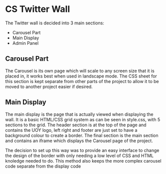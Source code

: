 # CS Twitter Wall
The Twitter wall is decided into 3 main sections:
- Carousel Part
- Main Display
- Admin Panel

## Carousel Part
The Carousel is its own page which will scale to any screen size that it is placed in, it works best when used in landscape mode.
The CSS sheet for this section is kept separate from other parts of the project to allow it to be moved to another project easier if desired.

## Main Display
The main display is the page that is actually viewed when displaying the wall. 
It is a basic HTML/CSS grid system as can be seen in style.css, with 5 sections to the grid.
The header section is at the top of the page and contains the UOY logo, left right and footer are just set to have a background colour to create a border.
The final section is the main section and contains an iframe which displays the Carousel page of the project.

The decision to set up this way was to provide an easy interface to change the design of the border with only needing a low level of CSS and HTML knoledge needed to do.
This method also keeps the more complex carousel code separate from the display code